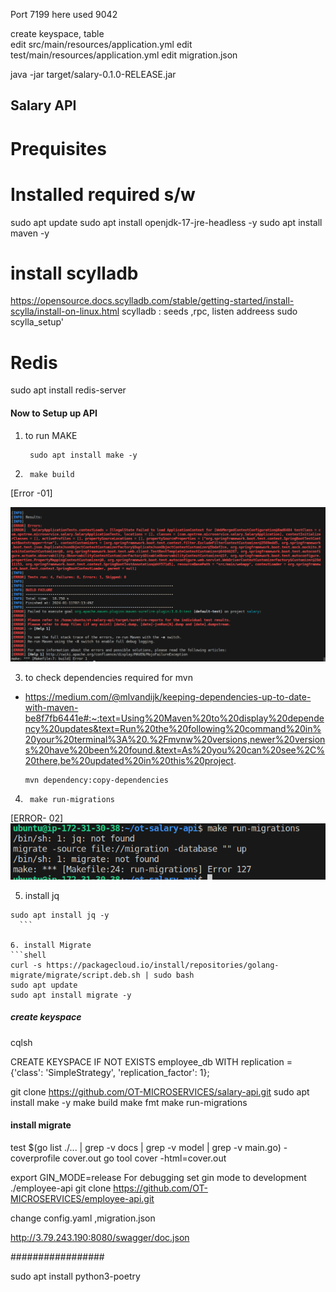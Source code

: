 Port 7199
here used 9042

create keyspace, table  
edit src/main/resources/application.yml
edit test/main/resources/application.yml
edit migration.json




java -jar target/salary-0.1.0-RELEASE.jar


## Salary API 
# Prequisites  
  # Installed required s/w 

sudo apt update 
sudo apt install openjdk-17-jre-headless -y
sudo apt install maven -y

  # install scylladb
https://opensource.docs.scylladb.com/stable/getting-started/install-scylla/install-on-linux.html
scylladb : seeds ,rpc, listen addreess
sudo scylla_setup'

  # Redis
sudo apt install redis-server



#### Now to Setup up API

1. to run MAKE
    ```shell
     sudo apt install make -y 
    ```
 
2. ```shell
    make build
    ```
  [Error -01]

  ![make build](image.png)

3. to check dependencies required for mvn 
  - https://medium.com/@mlvandijk/keeping-dependencies-up-to-date-with-maven-be8f7fb6441e#:~:text=Using%20Maven%20to%20display%20dependency%20updates&text=Run%20the%20following%20command%20in%20your%20terminal%3A%20.%2Fmvnw%20versions,newer%20versions%20have%20been%20found.&text=As%20you%20can%20see%2C%20there,be%20updated%20in%20this%20project.
    ```shell
    mvn dependency:copy-dependencies 
    ```

4. ```shell
    make run-migrations
    ```
  [ERROR- 02]
  ![make run-migrations](image-1.png)

5. install jq
  ```shell
  sudo apt install jq -y 
    ```

6. install Migrate
  ```shell
  curl -s https://packagecloud.io/install/repositories/golang-migrate/migrate/script.deb.sh | sudo bash
  sudo apt update
  sudo apt install migrate -y  
  ```

##### create keyspace
cqlsh 

CREATE KEYSPACE IF NOT EXISTS employee_db
  WITH replication = {'class': 'SimpleStrategy', 'replication_factor': 1};
  
git clone https://github.com/OT-MICROSERVICES/salary-api.git
sudo apt install make  -y
make build 
make fmt
make run-migrations
  
#### install migrate
  
test $(go list ./... | grep -v docs | grep -v model | grep -v main.go) -coverprofile cover.out
go tool cover -html=cover.out

export GIN_MODE=release
For debugging set gin mode to development
./employee-api
 git clone https://github.com/OT-MICROSERVICES/employee-api.git
 
 change config.yaml ,migration.json
 

 
 http://3.79.243.190:8080/swagger/doc.json
 
 #################

 
 sudo apt install python3-poetry